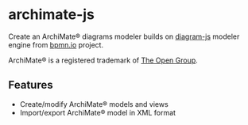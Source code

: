 # archimate-js

Create an ArchiMate® diagrams modeler builds on [diagram-js](https://github.com/bpmn-io/diagram-js) modeler engine from [bpmn.io](https://bpmn.io/) project.

ArchiMate® is a registered trademark of [The Open Group](https://www.opengroup.org/archimate-forum/archimate-overview).

## Features

* Create/modify ArchiMate® models and views
* Import/export ArchiMate® model in XML format
